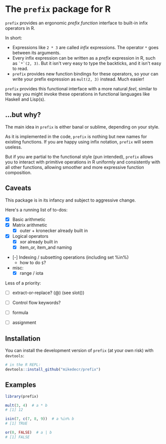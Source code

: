 
# The `prefix` package for R

<!-- badges: start -->
<!-- badges: end -->

`prefix` provides an ergonomic _prefix function_ interface to built-in infix operators in R.

In short:

- Expressions like `2 * 3` are called _infix_ expressions. The operator `*` goes between its arguments.
- Every infix expression can be written as a _prefix_ expression in R, such as <code>\`*\`(2, 3)</code>. But it isn't very easy to type the backticks, and it isn't easy to read.
- `prefix` provides new function bindings for these operators, so your can write your prefix expression as `mult(2, 3)` instead. Much easier!

`prefix` provides this functional interface with a more natural _feel_, similar to the way you might invoke these operations in functional languages like Haskell and Lisp(s).


## ...but why?

The main idea in `prefix` is either banal or sublime, depending on your style.

As it is implemented in the code, `prefix` is nothing but new names for existing functions.
If you are happy using infix notation, `prefix` will seem useless.

But if you are partial to the functional style (pun intended), `prefix` allows you to interact with primitive operations in R uniformly and consistently with all other functions, allowing smoother and more expressive function composition.


## Caveats

This package is in its infancy and subject to aggressive change.

Here's a running list of to-dos:

- [x] Basic arithmetic
- [x] Matrix arithmetic
    - [x] outer + kronecker already built in
- [x] Logical operators
    - [x] xor already built in
    - [x] item_or, item_and naming
- [-] Indexing / subsetting operations (including set %in%)
    - how to do `$`?
- misc:
    - [x] range / iota

Less of a priority:

- [ ] extract-or-replace? (@) (see slot())
- [ ] Control flow keywords?
- [ ] formula
- [ ] assignment


## Installation

You can install the development version of `prefix` (at your own risk) with `devtools`:

``` r
# in the R REPL:
devtools::install_github("mikedecr/prefix")
```


## Examples

``` r
library(prefix)

mult(3, 4)  # a * b
# [1] 12

isin(7, c(7, 8, 9))  # a %in% b
# [1] TRUE

or(0, FALSE)  # a | b
# [1] FALSE
```


